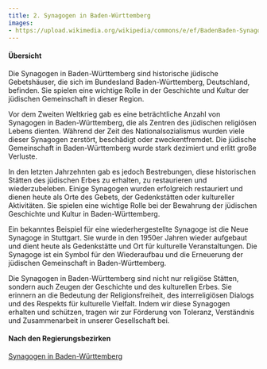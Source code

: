```yaml
---
title: 2. Synagogen in Baden-Württemberg
images: 
- https://upload.wikimedia.org/wikipedia/commons/e/ef/BadenBaden-Synagogue-1920s.jpg
---
```


#### Übersicht

Die Synagogen in Baden-Württemberg sind historische jüdische Gebetshäuser, die sich im Bundesland Baden-Württemberg, Deutschland, befinden. Sie spielen eine wichtige Rolle in der Geschichte und Kultur der jüdischen Gemeinschaft in dieser Region.

Vor dem Zweiten Weltkrieg gab es eine beträchtliche Anzahl von Synagogen in Baden-Württemberg, die als Zentren des jüdischen religiösen Lebens dienten. Während der Zeit des Nationalsozialismus wurden viele dieser Synagogen zerstört, beschädigt oder zweckentfremdet. Die jüdische Gemeinschaft in Baden-Württemberg wurde stark dezimiert und erlitt große Verluste.

In den letzten Jahrzehnten gab es jedoch Bestrebungen, diese historischen Stätten des jüdischen Erbes zu erhalten, zu restaurieren und wiederzubeleben. Einige Synagogen wurden erfolgreich restauriert und dienen heute als Orte des Gebets, der Gedenkstätten oder kultureller Aktivitäten. Sie spielen eine wichtige Rolle bei der Bewahrung der jüdischen Geschichte und Kultur in Baden-Württemberg.

Ein bekanntes Beispiel für eine wiederhergestellte Synagoge ist die Neue Synagoge in Stuttgart. Sie wurde in den 1950er Jahren wieder aufgebaut und dient heute als Gedenkstätte und Ort für kulturelle Veranstaltungen. Die Synagoge ist ein Symbol für den Wiederaufbau und die Erneuerung der jüdischen Gemeinschaft in Baden-Württemberg.

Die Synagogen in Baden-Württemberg sind nicht nur religiöse Stätten, sondern auch Zeugen der Geschichte und des kulturellen Erbes. Sie erinnern an die Bedeutung der Religionsfreiheit, des interreligiösen Dialogs und des Respekts für kulturelle Vielfalt. Indem wir diese Synagogen erhalten und schützen, tragen wir zur Förderung von Toleranz, Verständnis und Zusammenarbeit in unserer Gesellschaft bei.

#### Nach den Regierungsbezirken

[Synagogen in Baden-Württemberg](https://www.alemannia-judaica.de/synagogen.htm#Baden-W%C3%BCrttemberg%C2%A0)
